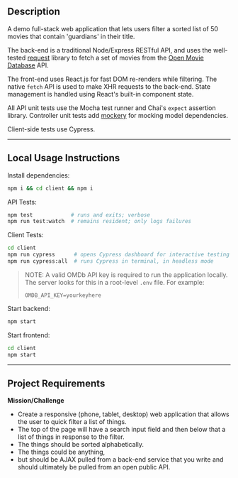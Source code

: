 ## Description

A demo full-stack web application that lets users filter a sorted list of 50 movies that contain 'guardians' in their title.

The back-end is a traditional Node/Express RESTful API, and uses the well-tested [request](https://github.com/request/request) library to fetch a set of movies from the [Open Movie Database](https://www.omdbapi.com/) API.

The front-end uses React.js for fast DOM re-renders while filtering. The native `fetch` API is used to make XHR requests to the back-end. State management is handled using React's built-in component state.

All API unit tests use the Mocha test runner and Chai's `expect` assertion library. Controller unit tests add [mockery](https://github.com/mfncooper/mockery) for mocking model dependencies.

Client-side tests use Cypress.

--------

## Local Usage Instructions

Install dependencies:

```bash
npm i && cd client && npm i
```

API Tests:

```bash
npm test            # runs and exits; verbose
npm run test:watch  # remains resident; only logs failures
```

Client Tests:

```bash
cd client
npm run cypress      # opens Cypress dashboard for interactive testing
npm run cypress:all  # runs Cypress in terminal, in headless mode
```

>NOTE: A valid OMDb API key is required to run the application locally. The server looks for this in a root-level `.env` file. For example:
>
> `OMDB_API_KEY=yourkeyhere`

Start backend:

```bash
npm start
```

Start frontend:

```bash
cd client
npm start
```

--------
## Project Requirements

**Mission/Challenge**

* Create a responsive (phone, tablet, desktop) web application that allows the user to quick filter a list of things.
* The top of the page will have a search input field and then below that a list of things in response to the filter.
* The things should be sorted alphabetically.
* The things could be anything,
* but should be AJAX pulled from a back-end service that you write and should ultimately be pulled from an open public API.
